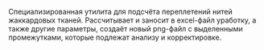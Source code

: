 Специализированная утилита для подсчёта переплетений нитей жаккардовых тканей. Рассчитывает и заносит в excel-файл уработку, а также другие параметры, создаёт новый png-файл с выделенными промежутками, которые подлежат анализу и корректировке.
